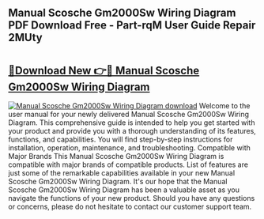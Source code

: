 ## Manual Scosche Gm2000Sw Wiring Diagram PDF Download Free - Part-rqM User Guide Repair 2MUty

# <h2><a href="http://dfl1xj.blite.top/?on=Manual+Scosche+Gm2000Sw+Wiring+Diagram">🔗Download New 👉🔴 Manual Scosche Gm2000Sw Wiring Diagram</a></h2>

[![Manual Scosche Gm2000Sw Wiring Diagram download](https://i.imgur.com/lujVjoI.png)](http://dfl1xj.blite.top/?on=Manual+Scosche+Gm2000Sw+Wiring+Diagram)
Welcome to the user manual for your newly delivered Manual Scosche Gm2000Sw Wiring Diagram. This comprehensive guide is intended to help you get started with your product and provide you with a thorough understanding of its features, functions, and capabilities. You will find step-by-step instructions for installation, operation, maintenance, and troubleshooting. Compatible with Major Brands This Manual Scosche Gm2000Sw Wiring Diagram is compatible with major brands of compatible products. List of features are just some of the remarkable capabilities available in your new Manual Scosche Gm2000Sw Wiring Diagram. It's our hope that the Manual Scosche Gm2000Sw Wiring Diagram has been a valuable asset as you navigate the functions of your new product. Should you have any questions or concerns, please do not hesitate to contact our customer support team.
